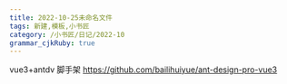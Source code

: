 ```yaml
---
title: 2022-10-25未命名文件 
tags: 新建,模板,小书匠
category: /小书匠/日记/2022-10
grammar_cjkRuby: true
---
```


vue3+antdv 脚手架
https://github.com/bailihuiyue/ant-design-pro-vue3
